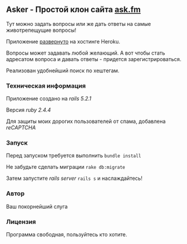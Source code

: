 ## Asker - Простой клон сайта [ask.fm](https://ask.fm/)

Тут можно задать вопросы или же дать ответы на самые животрепещущие вопросы!

Приложение [развернуто](http://myasker.herokuapp.com/) на хостинге Heroku.

Вопросы может задавать любой желающий. А вот чтобы стать адресатом вопроса и давать ответы - придется зарегистрироваться.

Реализован удобнейший поиск по хештегам.

### Техническая информация

Приложение создано на *rails 5.2.1*

Версия *ruby 2.4.4*

Для защиты моих дорогих пользователей от спама, добавлена *reCAPTCHA*

### Запуск

Перед запуском требуется выполнить `bundle install`

Не забудьте сделать миграции `rake db:migrate`

Затем запустите *rails server* `rails s` и наслаждайтесь!

### Автор

Ваш покорнейший слуга

### Лицензия

Программа свободная, пользуйтесь кто хотите.

